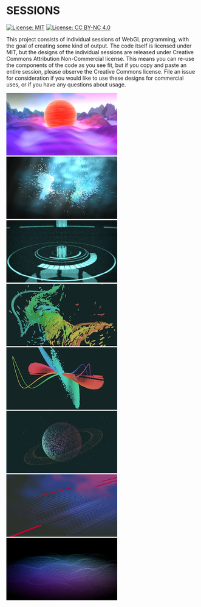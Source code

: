 # SESSIONS

[![License: MIT](https://img.shields.io/badge/License-MIT-yellow.svg)](https://opensource.org/licenses/MIT) [![License: CC BY-NC 4.0](https://licensebuttons.net/l/by-nc/4.0/80x15.png)](http://creativecommons.org/licenses/by-nc/4.0/)

This project consists of individual sessions of WebGL programming, with the goal of creating some kind of output. The code itself is licensed under MIT, but the designs of the individual sessions are released under Creative Commons Attribution Non-Commercial license. This means you can re-use the components of the code as you see fit, but if you copy and paste an entire session, please observe the Creative Commons license. File an issue for consideration if you would like to use these designs for commercial uses, or if you have any questions about usage.

[![Session 008](./008/thumb.jpg)](http://sessions.gregtatum.com/008)
[![Session 007](./007/thumb.jpg)](http://sessions.gregtatum.com/007)
[![Session 006](./006/thumb.jpg)](http://sessions.gregtatum.com/006)
[![Session 005](./005/thumb.jpg)](http://sessions.gregtatum.com/005)
[![Session 004](./004/thumb.jpg)](http://sessions.gregtatum.com/004)
[![Session 003](./003/thumb.jpg)](http://sessions.gregtatum.com/003)
[![Session 002](./002/thumb.jpg)](http://sessions.gregtatum.com/002)
[![Session 001](./001/thumb.jpg)](http://sessions.gregtatum.com/001)
